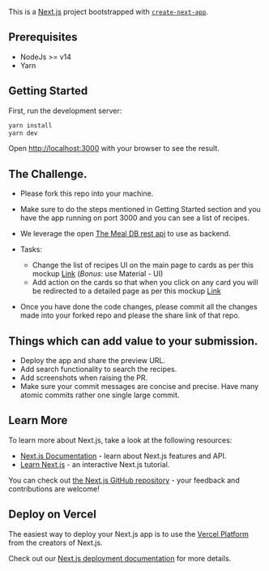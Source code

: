 This is a [Next.js](https://nextjs.org/) project bootstrapped with [`create-next-app`](https://github.com/vercel/next.js/tree/canary/packages/create-next-app).

## Prerequisites
- NodeJs >= v14
- Yarn
## Getting Started

First, run the development server:

```bash
yarn install
yarn dev
```

Open [http://localhost:3000](http://localhost:3000) with your browser to see the result.

## The Challenge.

- Please fork this repo into your machine. 
- Make sure to do the steps mentioned in Getting Started section and you have the app running on port 3000 and you can see a list of recipes.
- We leverage the open [The Meal DB rest api](https://www.themealdb.com/api.php) to use as backend. 
- Tasks:
    - Change the list of recipes UI on the main page to cards as per this mockup [Link](https://ibb.co/2MfVZJv) (*Bonus*: use Material - UI)
    - Add action on the cards so that when you click on any card you will be redirected to a detailed page as per this mockup [Link](https://ibb.co/sJRf54w)

- Once you have done the code changes, please commit all the changes made into your forked repo and please the share link of that repo. 

## Things which can add value to your submission.
- Deploy the app and share the preview URL. 
- Add search functionality to search the recipes. 
- Add screenshots when raising the PR. 
- Make sure your commit messages are concise and precise. Have many atomic commits rather one single large commit. 
## Learn More

To learn more about Next.js, take a look at the following resources:

- [Next.js Documentation](https://nextjs.org/docs) - learn about Next.js features and API.
- [Learn Next.js](https://nextjs.org/learn) - an interactive Next.js tutorial.

You can check out [the Next.js GitHub repository](https://github.com/vercel/next.js/) - your feedback and contributions are welcome!

## Deploy on Vercel

The easiest way to deploy your Next.js app is to use the [Vercel Platform](https://vercel.com/new?utm_medium=default-template&filter=next.js&utm_source=create-next-app&utm_campaign=create-next-app-readme) from the creators of Next.js.

Check out our [Next.js deployment documentation](https://nextjs.org/docs/deployment) for more details.
